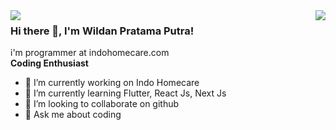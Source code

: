 <a href="https://github.com/wildanptra/">
  <img align="left" src="https://github-readme-stats.vercel.app/api/top-langs/?username=wildanptra&layout=donut" />
</a>
<a href="https://github.com/wildanptra/">
  <img align="right" src="https://github-readme-stats.vercel.app/api?username=wildanptra&show_icons=true&theme=react&include_all_commits=true">
</a>

### Hi there 👋, I'm Wildan Pratama Putra!

i'm programmer at indohomecare.com
<br>
<b> Coding Enthusiast </b>

<!-- **wildanptra/wildanptra** is a ✨ _special_ ✨ repository because its `README.md` (this file) appears on your GitHub profile.

Here are some ideas to get you started: -->

- 🔭 I’m currently working on Indo Homecare
- 🌱 I’m currently learning Flutter, React Js, Next Js
- 👯 I’m looking to collaborate on github
- 💬 Ask me about coding

